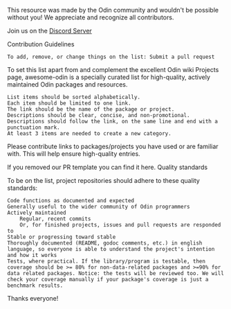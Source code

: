 This resource was made by the Odin community and wouldn't be possible without you! We appreciate and recognize all contributors.

Join us on the [Discord Server](https://discord.gg/sVBPHEv)

Contribution Guidelines

    To add, remove, or change things on the list: Submit a pull request

To set this list apart from and complement the excellent Odin wiki Projects page, awesome-odin is a specially curated list for high-quality, actively maintained Odin packages and resources.

    List items should be sorted alphabetically.
    Each item should be limited to one link.
    The link should be the name of the package or project.
    Descriptions should be clear, concise, and non-promotional.
    Descriptions should follow the link, on the same line and end with a punctuation mark.
    At least 3 items are needed to create a new category.

Please contribute links to packages/projects you have used or are familiar with. This will help ensure high-quality entries.

If you removed our PR template you can find it here.
Quality standards

To be on the list, project repositories should adhere to these quality standards:

    Code functions as documented and expected
    Generally useful to the wider community of Odin programmers
    Actively maintained
        Regular, recent commits
        Or, for finished projects, issues and pull requests are responded to
    Stable or progressing toward stable
    Thoroughly documented (README, godoc comments, etc.) in english language, so everyone is able to understand the project's intention and how it works
    Tests, where practical. If the library/program is testable, then coverage should be >= 80% for non-data-related packages and >=90% for data related packages. Notice: the tests will be reviewed too. We will check your coverage manually if your package's coverage is just a benchmark results.

Thanks everyone!
